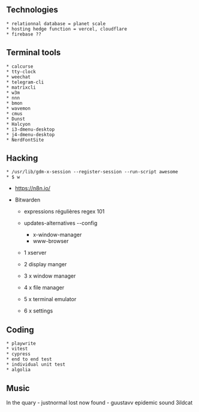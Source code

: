 ## Technologies
	* relationnal database = planet scale
	* hosting hedge function = vercel, cloudflare
	* firebase ??

## Terminal tools
	* calcurse
	* tty-clock
	* weechat
	* telegram-cli
	* matrixcli
	* w3m
	* nnn
	* bmon
	* wavemon
	* cmus 
	* Dunst
	* Halcyon
	* i3-dmenu-desktop
	* j4-dmenu-desktop
	* NerdFontSite

## Hacking
	* /usr/lib/gdm-x-session --register-session --run-script awesome
	* $ w
  * https://n8n.io/
  * Bitwarden

	* expressions régulières regex 101
	* updates-alternatives --config 
		* x-window-manager
		* www-browser

	* 1 xserver
	* 2 display manger
	* 3 x window manager
	* 4 x file manager
	* 5 x terminal emulator
	* 6 x settings

## Coding
	* playwrite
	* vitest
	* cypress
	* end to end test
	* individual unit test
	* algolia

## Music
In the quary - justnormal
lost now found - guustavv
epidemic sound 3ildcat
